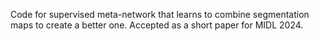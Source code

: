 Code for supervised meta-network that learns to combine segmentation maps to create a better one.
Accepted as a short paper for MIDL 2024.
